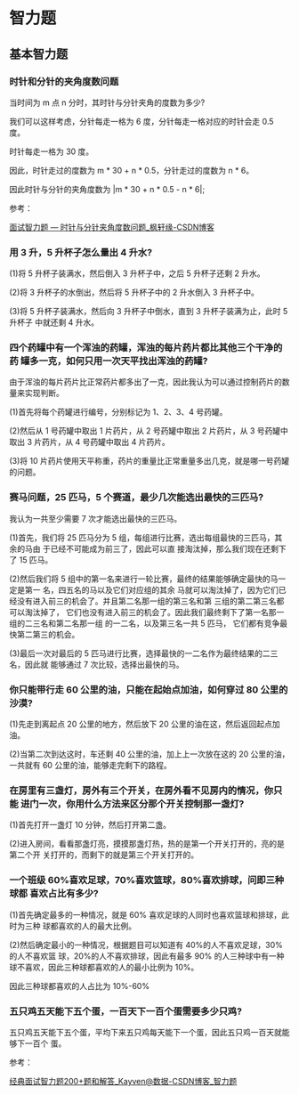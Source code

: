 # 智力题

## 基本智力题

### 时针和分针的夹角度数问题

当时间为 m 点 n 分时，其时针与分针夹角的度数为多少?

我们可以这样考虑，分针每走一格为 6 度，分针每走一格对应的时针会走 0.5 度。

时针每走一格为 30 度。

因此，时针走过的度数为 m * 30 + n * 0.5，分针走过的度数为 n * 6。

因此时针与分针的夹角度数为 |m * 30 + n * 0.5 - n * 6|;

参考：

[面试智力题 — 时针与分针夹角度数问题_枫轩缘-CSDN博客](https://blog.csdn.net/prstaxy/article/details/22210829)

### 用 3 升，5 升杯子怎么量出 4 升水?
 
(1)将 5 升杯子装满水，然后倒入 3 升杯子中，之后 5 升杯子还剩 2 升水。

(2)将 3 升杯子的水倒出，然后将 5 升杯子中的 2 升水倒入 3 升杯子中。

(3)将 5 升杯子装满水，然后向 3 升杯子中倒水，直到 3 升杯子装满为止，此时 5 升杯子 中就还剩 4 升水。


### 四个药罐中有一个浑浊的药罐，浑浊的每片药片都比其他三个干净的药 罐多一克，如何只用一次天平找出浑浊的药罐?

由于浑浊的每片药片比正常药片都多出了一克，因此我认为可以通过控制药片的数量来实现判断。

(1)首先将每个药罐进行编号，分别标记为 1、2、3、4 号药罐。

(2)然后从 1 号药罐中取出 1 片药片，从 2 号药罐中取出 2 片药片，从 3 号药罐中取出 3 片药片，从 4 号药罐中取出 4
片药片。

(3)将 10 片药片使用天平称重，药片的重量比正常重量多出几克，就是哪一号药罐的问题。
 
### 赛马问题，25 匹马，5 个赛道，最少几次能选出最快的三匹马?
 
我认为一共至少需要 7 次才能选出最快的三匹马。

(1)首先，我们将 25 匹马分为 5 组，每组进行比赛，选出每组最快的三匹马，其余的马由 于已经不可能成为前三了，因此可以直
接淘汰掉，那么我们现在还剩下了 15 匹马。

(2)然后我们将 5 组中的第一名来进行一轮比赛，最终的结果能够确定最快的马一定是第一 名，四五名的马以及它们对应组的其余
马就可以淘汰掉了，因为它们已经没有进入前三的机会了。并且第二名那一组的第三名和第 三组的第二第三名都可以淘汰掉了，
它们也没有进入前三的机会了。因此我们最终剩下了第一名那一组的二三名和第二名那一组 的一二名，以及第三名一共 5 匹马，
它们都有竞争最快第二第三的机会。

(3)最后一次对最后的 5 匹马进行比赛，选择最快的一二名作为最终结果的二三名，因此就 能够通过 7 次比较，选择出最快的马。

### 你只能带行走 60 公里的油，只能在起始点加油，如何穿过 80 公里的 沙漠?
 
(1)先走到离起点 20 公里的地方，然后放下 20 公里的油在这，然后返回起点加油。

(2)当第二次到达这时，车还剩 40 公里的油，加上上一次放在这的 20 公里的油，一共就有 60 公里的油，能够走完剩下的路程。
           
### 在房里有三盏灯，房外有三个开关，在房外看不见房内的情况，你只能 进门一次，你用什么方法来区分那个开关控制那一盏灯?
 
(1)首先打开一盏灯 10 分钟，然后打开第二盏。

(2)进入房间，看看那盏灯亮，摸摸那盏灯热，热的是第一个开关打开的，亮的是第二个开 关打开的，而剩下的就是第三个开关打开的。

### 一个班级 60%喜欢足球，70%喜欢篮球，80%喜欢排球，问即三种球都 喜欢占比有多少?

(1)首先确定最多的一种情况，就是 60% 喜欢足球的人同时也喜欢篮球和排球，此时为三种 球都喜欢的人的最大比例。

(2)然后确定最小的一种情况，根据题目可以知道有 40%的人不喜欢足球，30%的人不喜欢篮 球，20%的人不喜欢排球，因此有最多
90% 的人三种球中有一种球不喜欢，因此三种球都喜欢的人的最小比例为 10%。

因此三种球都喜欢的人占比为 10%-60%


### 五只鸡五天能下五个蛋，一百天下一百个蛋需要多少只鸡?

五只鸡五天能下五个蛋，平均下来五只鸡每天能下一个蛋，因此五只鸡一百天就能够下一百个 蛋。

参考：

[经典面试智力题200+题和解答_Kayven@数据-CSDN博客_智力题](https://blog.csdn.net/hilyoo/article/details/4445858)


             